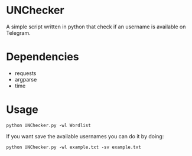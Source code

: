# UNChecker
A simple script written in python that check if an username is available on Telegram.
# Dependencies
- requests
- argparse
- time
# Usage
```
python UNChecker.py -wl Wordlist
```
If you want save the available usernames you can do it by doing:
```
python UNChecker.py -wl example.txt -sv example.txt
```
